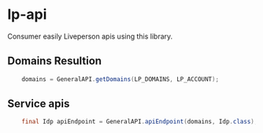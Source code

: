 # lp-api

Consumer easily Liveperson apis using this library.

## Domains Resultion

```java
    domains = GeneralAPI.getDomains(LP_DOMAINS, LP_ACCOUNT);
```

## Service apis

```java
    final Idp apiEndpoint = GeneralAPI.apiEndpoint(domains, Idp.class);
```

    
